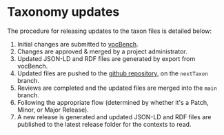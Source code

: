 # Taxonomy updates

The procedure for releasing updates to the taxon files is detailed below:

1. Initial changes are submitted to [vocBench](https://vocbench.datafoodconsortium.org/vocbench3/#/Home).
2. Changes are approved & merged by a project administrator.
3. Updated JSON-LD and RDF files are generated by export from vocBench.
4. Updated files are pushed to the [github repository](https://github.com/datafoodconsortium/taxonomies/tree/nextTaxon), on the `nextTaxon` branch.
5. Reviews are completed and the updated files are merged into the `main` branch.
6. Following the appropriate flow (determined by whether it's a Patch, Minor, or Major Release).
7. A new release is generated and updated JSON-LD and RDF files are published to the latest release folder for the contexts to read.



